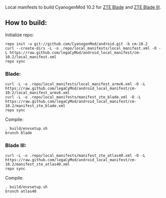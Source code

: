 Local manifests to build CyanogenMod 10.2 for [ZTE Blade](http://www.modaco.com/topic/365330-cyanogenmod-10.2/) and [ZTE Blade III](http://www.modaco.com/topic/364042-cyanogenmod-10.2/).

How to build:
-------------

Initialize repo:

    repo init -u git://github.com/CyanogenMod/android.git -b cm-10.2
    curl --create-dirs -L -o .repo/local_manifests/local_manifest.xml -O -L https://raw.github.com/legaCyMod/android_local_manifest/cm-10.2/local_manifest.xml
    repo sync

### Blade:

    curl -L -o .repo/local_manifests/local_manifest_armv6.xml -O -L https://raw.github.com/legaCyMod/android_local_manifest/cm-10.2/local_manifest_armv6.xml
    curl -L -o .repo/local_manifests/manifest_zte_blade.xml -O -L https://raw.github.com/legaCyMod/android_local_manifest/cm-10.2/manifest_zte_blade.xml
    repo sync

Compile:

    . build/envsetup.sh
    brunch blade

### Blade III:

    curl -L -o .repo/local_manifests/manifest_zte_atlas40.xml -O -L https://raw.github.com/legaCyMod/android_local_manifest/cm-10.2/manifest_zte_atlas40.xml
    repo sync

Compile:

    . build/envsetup.sh
    brunch atlas40


